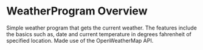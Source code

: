 # WeatherProgram Overview
Simple weather program that gets the current weather. 
The features include the basics such as, date and current temperature in degrees fahrenheit of specified location.
Made use of the OpenWeatherMap API.
